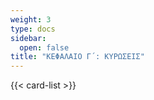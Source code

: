 ```yaml
---
weight: 3
type: docs
sidebar:
  open: false
title: "ΚΕΦΑΛΑΙΟ Γ΄: ΚΥΡΩΣΕΙΣ"
---
```


{{< card-list >}}
